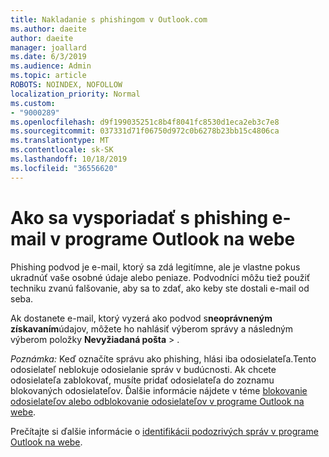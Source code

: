 ```yaml
---
title: Nakladanie s phishingom v Outlook.com
ms.author: daeite
author: daeite
manager: joallard
ms.date: 6/3/2019
ms.audience: Admin
ms.topic: article
ROBOTS: NOINDEX, NOFOLLOW
localization_priority: Normal
ms.custom:
- "9000289"
ms.openlocfilehash: d9f199035251c8b4f8041fc8530d1eca2eb3c7e8
ms.sourcegitcommit: 037331d71f06750d972c0b6278b23bb15c4806ca
ms.translationtype: MT
ms.contentlocale: sk-SK
ms.lasthandoff: 10/18/2019
ms.locfileid: "36556620"
---
```

# <a name="how-to-deal-with-a-phishing-email-in-outlook-on-the-web"></a>Ako sa vysporiadať s phishing e-mail v programe Outlook na webe

Phishing podvod je e-mail, ktorý sa zdá legitímne, ale je vlastne pokus ukradnúť vaše osobné údaje alebo peniaze. Podvodníci môžu tiež použiť techniku zvanú falšovanie, aby sa to zdať, ako keby ste dostali e-mail od seba.

Ak dostanete e-mail, ktorý vyzerá ako podvod s**neoprávneným získavaním**údajov, môžete ho nahlásiť výberom správy a následným výberom položky **Nevyžiadaná pošta** > .

*Poznámka:* Keď označíte správu ako phishing, hlási iba odosielateľa.Tento odosielateľ neblokuje odosielanie správ v budúcnosti. Ak chcete odosielateľa zablokovať, musíte pridať odosielateľa do zoznamu blokovaných odosielateľov. Ďalšie informácie nájdete v téme [blokovanie odosielateľov alebo odblokovanie odosielateľov v programe Outlook na webe](https://support.office.com/article/9bf812d4-6995-4d19-901a-76d6e26939b0).

Prečítajte si ďalšie informácie o [identifikácii podozrivých správ v programe Outlook na webe](https://support.office.com/article/3d44102b-6ce3-4f7c-a359-b623bec82206).